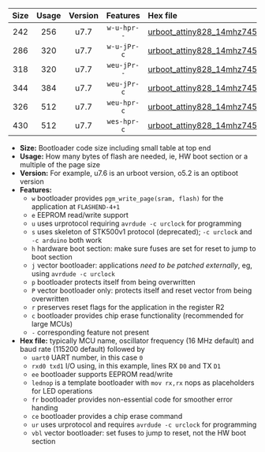 |Size|Usage|Version|Features|Hex file|
|:-:|:-:|:-:|:-:|:--|
|242|256|u7.7|`w-u-hpr--`|[urboot_attiny828_14mhz7456_4800bps_uart0_rxc2_txc3_lednop_fr_ur.hex](https://raw.githubusercontent.com/stefanrueger/urboot.hex/main/mcus/attiny828/fcpu_14mhz7456/4800_bps/urboot_attiny828_14mhz7456_4800bps_uart0_rxc2_txc3_lednop_fr_ur.hex)|
|286|320|u7.7|`w-u-jPr-c`|[urboot_attiny828_14mhz7456_4800bps_uart0_rxc2_txc3_lednop_fr_ce_ur_vbl.hex](https://raw.githubusercontent.com/stefanrueger/urboot.hex/main/mcus/attiny828/fcpu_14mhz7456/4800_bps/urboot_attiny828_14mhz7456_4800bps_uart0_rxc2_txc3_lednop_fr_ce_ur_vbl.hex)|
|318|320|u7.7|`weu-jPr--`|[urboot_attiny828_14mhz7456_4800bps_uart0_rxc2_txc3_ee_lednop_fr_ur_vbl.hex](https://raw.githubusercontent.com/stefanrueger/urboot.hex/main/mcus/attiny828/fcpu_14mhz7456/4800_bps/urboot_attiny828_14mhz7456_4800bps_uart0_rxc2_txc3_ee_lednop_fr_ur_vbl.hex)|
|344|384|u7.7|`weu-jPr-c`|[urboot_attiny828_14mhz7456_4800bps_uart0_rxc2_txc3_ee_lednop_fr_ce_ur_vbl.hex](https://raw.githubusercontent.com/stefanrueger/urboot.hex/main/mcus/attiny828/fcpu_14mhz7456/4800_bps/urboot_attiny828_14mhz7456_4800bps_uart0_rxc2_txc3_ee_lednop_fr_ce_ur_vbl.hex)|
|326|512|u7.7|`weu-hpr-c`|[urboot_attiny828_14mhz7456_4800bps_uart0_rxc2_txc3_ee_lednop_fr_ce_ur.hex](https://raw.githubusercontent.com/stefanrueger/urboot.hex/main/mcus/attiny828/fcpu_14mhz7456/4800_bps/urboot_attiny828_14mhz7456_4800bps_uart0_rxc2_txc3_ee_lednop_fr_ce_ur.hex)|
|430|512|u7.7|`wes-hpr-c`|[urboot_attiny828_14mhz7456_4800bps_uart0_rxc2_txc3_ee_lednop_fr_ce.hex](https://raw.githubusercontent.com/stefanrueger/urboot.hex/main/mcus/attiny828/fcpu_14mhz7456/4800_bps/urboot_attiny828_14mhz7456_4800bps_uart0_rxc2_txc3_ee_lednop_fr_ce.hex)|

- **Size:** Bootloader code size including small table at top end
- **Usage:** How many bytes of flash are needed, ie, HW boot section or a multiple of the page size
- **Version:** For example, u7.6 is an urboot version, o5.2 is an optiboot version
- **Features:**
  + `w` bootloader provides `pgm_write_page(sram, flash)` for the application at `FLASHEND-4+1`
  + `e` EEPROM read/write support
  + `u` uses urprotocol requiring `avrdude -c urclock` for programming
  + `s` uses skeleton of STK500v1 protocol (deprecated); `-c urclock` and `-c arduino` both work
  + `h` hardware boot section: make sure fuses are set for reset to jump to boot section
  + `j` vector bootloader: applications *need to be patched externally*, eg, using `avrdude -c urclock`
  + `p` bootloader protects itself from being overwritten
  + `P` vector bootloader only: protects itself and reset vector from being overwritten
  + `r` preserves reset flags for the application in the register R2
  + `c` bootloader provides chip erase functionality (recommended for large MCUs)
  + `-` corresponding feature not present
- **Hex file:** typically MCU name, oscillator frequency (16 MHz default) and baud rate (115200 default) followed by
  + `uart0` UART number, in this case `0`
  + `rxd0 txd1` I/O using, in this example, lines RX `D0` and TX `D1`
  + `ee` bootloader supports EEPROM read/write
  + `lednop` is a template bootloader with `mov rx,rx` nops as placeholders for LED operations
  + `fr` bootloader provides non-essential code for smoother error handing
  + `ce` bootloader provides a chip erase command
  + `ur` uses urprotocol and requires `avrdude -c urclock` for programming
  + `vbl` vector bootloader: set fuses to jump to reset, not the HW boot section
